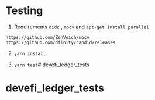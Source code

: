 # Testing

1) Requirements `didc` , `mocv` and `apt-get install parallel`
```
https://github.com/ZenVoich/mocv
https://github.com/dfinity/candid/releases
```

2) `yarn install`

3) `yarn test`# devefi_ledger_tests
# devefi_ledger_tests

